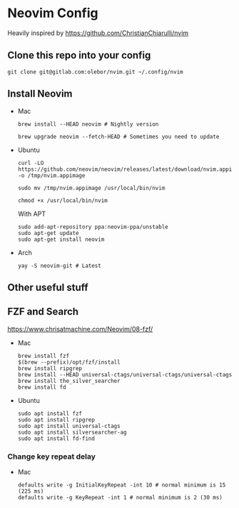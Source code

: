 # Neovim Config

Heavily inspired by https://github.com/ChristianChiarulli/nvim

## Clone this repo into your config

```
git clone git@gitlab.com:olebor/nvim.git ~/.config/nvim
```

## Install Neovim

- Mac

  ```
  brew install --HEAD neovim # Nightly version

  brew upgrade neovim --fetch-HEAD # Sometimes you need to update
  ```

- Ubuntu

  ```
  curl -LO https://github.com/neovim/neovim/releases/latest/download/nvim.appimage -o /tmp/nvim.appimage

  sudo mv /tmp/nvim.appimage /usr/local/bin/nvim

  chmod +x /usr/local/bin/nvim
  ```

  With APT

  ```
  sudo add-apt-repository ppa:neovim-ppa/unstable
  sudo apt-get update
  sudo apt-get install neovim
  ```

- Arch

  ```
  yay -S neovim-git # Latest
  ```

## Other useful stuff

## FZF and Search

https://www.chrisatmachine.com/Neovim/08-fzf/

- Mac

  ```
  brew install fzf
  $(brew --prefix)/opt/fzf/install
  brew install ripgrep
  brew install --HEAD universal-ctags/universal-ctags/universal-ctags
  brew install the_silver_searcher
  brew install fd
  ```

- Ubuntu

  ```
  sudo apt install fzf
  sudo apt install ripgrep
  sudo apt install universal-ctags
  sudo apt install silversearcher-ag
  sudo apt install fd-find
  ```

### Change key repeat delay

- Mac

  ```
  defaults write -g InitialKeyRepeat -int 10 # normal minimum is 15 (225 ms)
  defaults write -g KeyRepeat -int 1 # normal minimum is 2 (30 ms)
  ```

